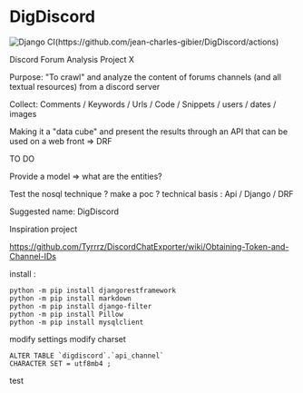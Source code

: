 # DigDiscord

![Django CI(https://github.com/jean-charles-gibier/DigDiscord/actions)](https://github.com/jean-charles-gibier/DigDiscord/workflows/Django%20CI/badge.svg)

Discord Forum Analysis Project X

Purpose: "To crawl" and analyze the content of forums channels (and  all textual resources) from a discord server

Collect: Comments / Keywords / Urls / Code / Snippets / users / dates / images

Making it a "data cube" and present the results through an API that can be used on a web front => DRF

TO DO

Provide a model => what are the entities?

Test the nosql technique ? make a poc ?
technical basis : Api / Django / DRF

Suggested name: DigDiscord

Inspiration project

https://github.com/Tyrrrz/DiscordChatExporter/wiki/Obtaining-Token-and-Channel-IDs

install :

```
python -m pip install djangorestframework
python -m pip install markdown
python -m pip install django-filter
python -m pip install Pillow
python -m pip install mysqlclient
```

modify settings
modify charset
````
ALTER TABLE `digdiscord`.`api_channel`
CHARACTER SET = utf8mb4 ;
````
test
